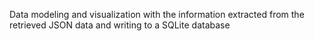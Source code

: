 Data modeling and visualization with the information extracted from the retrieved JSON data and writing to a SQLite database
